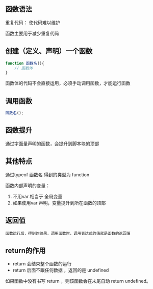 ## 函数语法

重复代码： 使代码难以维护

函数主要用于减少重复代码

## 创建（定义、声明）一个函数

```js
function 函数名(){
    // 函数体
}
```
函数体的代码不会直接运用，必须手动调用函数，才能运行函数

## 调用函数

```js
函数名();
```

## 函数提升

通过字面量声明的函数，会提升到脚本块的顶部  


## 其他特点

通过typeof 函数名 得到的类型为 function

函数内部声明的变量：
1. 不用var 相当于 全局变量
2. 如果使用var 声明，变量提升到所在函数的顶部

## 返回值

    函数运行后，得到的结果，调用函数时，调用表达式的值就是函数的返回值

## return的作用

- return 会结束整个函数的运行
- return 后面不跟任何数据 ，返回的是 undefined

如果函数中没有书写 return ，则该函数会在末尾自动 return undefined。 

